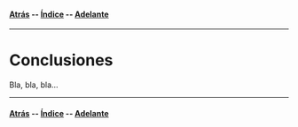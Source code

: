 #### [Atrás](resultados.ms) -- [Índice](index.ms) -- [Adelante](contacto.ms)
***

# Conclusiones

Bla, bla, bla...

***
#### [Atrás](resultados.ms) -- [Índice](index.ms) -- [Adelante](contacto.ms)
